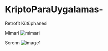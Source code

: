 # KriptoParaUygalamas-
Retrofit Kütüphanesi



Mimari
![mimari](https://user-images.githubusercontent.com/67223106/127286573-b3c27c4c-b1e6-4d00-b46d-7a4324773c40.png)


Screnn
![image1](https://user-images.githubusercontent.com/67223106/127286576-20cf1da8-ce0f-40c7-b051-352135e8c1b3.png)
